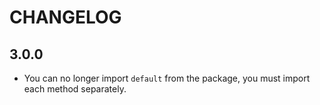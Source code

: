 CHANGELOG
=========

3.0.0
-----

 * You can no longer import `default` from the package, you must import each method separately. 
